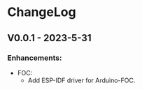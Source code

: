 # ChangeLog

## V0.0.1 - 2023-5-31

### Enhancements:
* FOC:
    * Add ESP-IDF driver for Arduino-FOC.